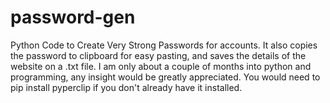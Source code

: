 # password-gen
Python Code to Create Very Strong Passwords for accounts. It also copies the password to clipboard for easy pasting, and saves the details of the website on a .txt file. I am only about a couple of months into python and programming, any insight would be greatly appreciated. 
You would need to pip install pyperclip if you don't already have it installed.

